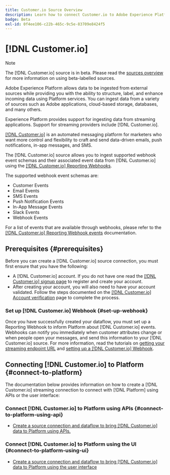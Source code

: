 ```yaml
---
title: Customer.io Source Overview
description: Learn how to connect Customer.io to Adobe Experience Platform using APIs or the user interface by leveraging webhooks
badge: Beta
exl-id: 0f4ee106-c22b-465c-9c5e-83709e8424f5
---
```

# [!DNL Customer.io]

>[!NOTE]
>
>The [!DNL Customer.io] source is in beta. Please read the [sources overview](../../home.md#terms-and-conditions) for more information on using beta-labelled sources.

Adobe Experience Platform allows data to be ingested from external sources while providing you with the ability to structure, label, and enhance incoming data using Platform services. You can ingest data from a variety of sources such as Adobe applications, cloud-based storage, databases, and many others.

Experience Platform provides support for ingesting data from streaming applications. Support for streaming providers include [!DNL Customer.io].

[[!DNL Customer.io]](https://customer.io/) is an automated messaging platform for marketers who want more control and flexibility to craft and send data-driven emails, push notifications, in-app messages, and SMS.

The [!DNL Customer.io] source allows you to ingest supported webhook event schemas and their associated event data from [!DNL Customer.io] using the [[!DNL Customer.io] Reporting Webhooks](https://customer.io/docs/api/webhooks/).

The supported webhook event schemas are:

* Customer Events
* Email Events
* SMS Events
* Push Notification Events
* In-App Message Events
* Slack Events
* Webhook Events

For a list of events that are available through webhooks, please refer to the [[!DNL Customer.io] Reporting Webhook events](https://customer.io/docs/webhooks/#events) documentation.

## Prerequisites {#prerequisites}

Before you can create a [!DNL Customer.io] source connection, you must first ensure that you have the following:

* A [!DNL Customer.io] account. If you do not have one read the [[!DNL Customer.io] signup page](https://fly.customer.io/signup) to register and create your account.
* After creating your account, you will also need to have your account validated. Follow the steps documented on the [[!DNL Customer.io] Account verification](https://customer.io/docs/account-verification/) page to complete the process.

### Set up [!DNL Customer.io] Webhook {#set-up-webhook}

Once you have successfully created your dataflow, you must set up a Reporting Webhook to inform Platform about [!DNL Customer.io] events. Webhooks can notify you immediately when customer attributes change or when people open your messages, and send this information to your [!DNL Customer.io] source. For more information, read the tutorials on [getting your streaming endpoint URL](../../tutorials/ui/create/marketing-automation/customerio-webhook.md#get-streaming-endpoint) and [setting up a [!DNL Customer.io] Webhook](../../tutorials/ui/create/marketing-automation/customerio-webhook.md#set-up-webhook).

## Connecting [!DNL Customer.io] to Platform {#connect-to-platform}

The documentation below provides information on how to create a [!DNL Customer.io] streaming connection to connect with [!DNL Platform] using APIs or the user interface:

### Connect [!DNL Customer.io] to Platform using APIs {#connect-to-platform-using-api}

* [Create a source connection and dataflow to bring [!DNL Customer.io] data to Platform using APIs.](../../tutorials/api/create/marketing-automation/customerio-webhook.md)

### Connect [!DNL Customer.io] to Platform using the UI {#connect-to-platform-using-ui}

* [Create a source connection and dataflow to bring [!DNL Customer.io] data to Platform using the user interface](../../tutorials/ui/create/marketing-automation/customerio-webhook.md)
